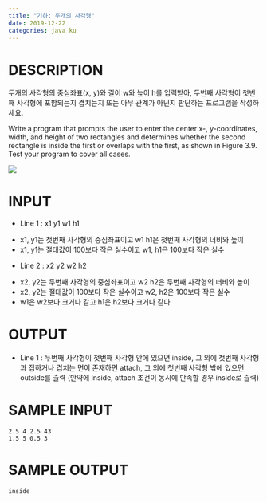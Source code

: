 ```yaml
---
title: "기하: 두개의 사각형"
date: 2019-12-22
categories: java ku
---
```


# DESCRIPTION
두개의 사각형의 중심좌표(x, y)와 길이 w와 높이 h를 입력받아, 두번째 사각형이 첫번째 사각형에 포함되는지 겹치는지 또는 아무 관계가 아닌지 판단하는 프로그램을 작성하세요. 

Write a program that prompts the user to enter the center x-, y-coordinates, width, and height of two rectangles and determines whether the second rectangle is inside the first or overlaps with the first, as shown in Figure 3.9. Test your program to cover all cases.


![](https://withcs.net/img/java2015/two_rectangles.png)


 

 

# INPUT
* Line 1 : x1 y1 w1 h1
- x1, y1는 첫번째 사각형의 중심좌표이고 w1 h1은 첫번째 사각형의 너비와 높이
- x1, y1는 절대값이 100보다 작은 실수이고 w1, h1은 100보다 작은 실수

* Line 2 : x2 y2 w2 h2
- x2, y2는 두번째 사각형의 중심좌표이고 w2 h2은 두번째 사각형의 너비와 높이
- x2, y2는 절대값이 100보다 작은 실수이고 w2, h2은 100보다 작은 실수
- w1은 w2보다 크거나 같고 h1은 h2보다 크거나 같다

 

# OUTPUT
* Line 1 : 두번째 사각형이 첫번째 사각형 안에 있으면 inside, 그 외에 첫번째 사각형과 접하거나 겹치는 면이 존재하면 attach, 그 외에 첫번째 사각형 밖에 있으면 outside를 출력 (만약에 inside, attach 조건이 동시에 만족할 경우 inside로 출력)

# SAMPLE INPUT
```
2.5 4 2.5 43
1.5 5 0.5 3
```
# SAMPLE OUTPUT
```
inside
```

<script src="https://gist.github.com/DetegiCE/6cdf858dbadfe0dcf244f4e0b7eb1697.js"></script>
